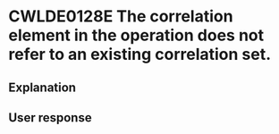 # CWLDE0128E The correlation element in the operation does not refer to an existing correlation set.

## Explanation

## User response